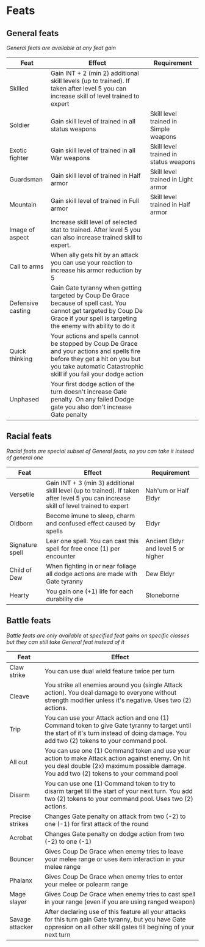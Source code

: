 # Feats

## General feats

*General feats are available at any feat gain*

| Feat | Effect | Requirement |
|---|---|---|
| Skilled | Gain INT + 2 (min 2) additional skill levels (up to trained). If taken after level 5 you can increase skill of level trained to expert |
| Soldier | Gain skill level of trained in all status weapons | Skill level trained in Simple weapons |
| Exotic fighter | Gain skill level of trained in all War weapons | Skill level trained in status weapons |
| Guardsman | Gain skill level of trained in Half armor | Skill level trained in Light armor |
| Mountain | Gain skill level of trained in Full armor | Skill level trained in Half armor |
| Image of aspect | Increase skill level of selected stat to trained. After level 5 you can also increase trained skill to expert. |
| Call to arms | When ally gets hit by an attack you can use your reaction to increase his armor reduction by 5 |
| Defensive casting | Gain Gate tyranny when getting targeted by Coup De Grace because of spell cast. You cannot get targeted by Coup De Grace if your spell is targeting the enemy with ability to do it |
| Quick thinking | Your actions and spells cannot be stopped by Coup De Grace and your actions and spells fire before they get a hit on you but you take automatic Catastrophic skill if you fail your dodge action |
| Unphased | Your first dodge action of the turn doesn't increase Gate penalty. On any failed Dodge gate you also don't increase Gate penalty |

## Racial feats

*Racial feats are special subset of General feats, so you can take it instead of general one*

| Feat | Effect | Requirement |
|---|---|---|
| Versetile | Gain INT + 3 (min 3) additional skill level (up to trained). If taken after level 5 you can increase skill of level trained to expert | Nah'um or Half Eldyr|
| Oldborn | Become imune to sleep, charm and confused effect caused by spells | Eldyr |
| Signature spell | Lear one spell. You can cast this spell for free once (1) per encounter | Ancient Eldyr and level 5 or higher |
| Child of Dew | When fighting in or near foliage all dodge actions are made with Gate tyranny | Dew Eldyr |
| Hearty | You gain one (+1) life for each durability die | Stoneborne |

## Battle feats

*Battle feats are only available at specified feat gains on specific classes but they can still take General feat instead of it*

| Feat | Effect |
|---|---|
| Claw strike | You can use dual wield feature twice per turn |
| Cleave | You strike all enemies around you (single Attack action). You deal damage to everyone without strength modifier unless it's negative. Uses two (2) actions.
| Trip | You can use your Attack action and one (1) Command token to give Gate tyranny to target until the start of it's turn instead of doing damage. You add two (2) tokens to your command pool. |
| All out | You can use one (1) Command token and use your action to make Attack action against enemy. On hit you deal double (2x) maximum possible damage. You add two (2) tokens to your command pool |
| Disarm | You can use one (1) Command token to try to disarm target till the start of your next turn. You add two (2) tokens to your command pool. Uses two (2) actions. |
| Precise strikes | Changes Gate penalty on attack from two (-2) to one (-1) for first attack of the round |
| Acrobat | Changes Gate penalty on dodge action from two (-2) to one (-1) |
| Bouncer | Gives Coup De Grace when enemy tries to leave your melee range or uses item interaction in your melee range |
| Phalanx | Gives Coup De Grace when enemy tries to enter your melee or polearm range |
| Mage slayer | Gives Coup De Grace when enemy tries to cast spell in your range (even if you are using ranged weapon) |
| Savage attacker | After declaring use of this feature all your attacks for this turn gain Gate tyranny, but you have Gate oppresion on all other skill gates till begining of your next turn |

